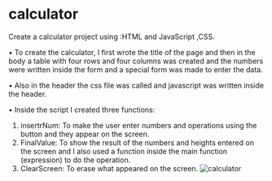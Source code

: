 # calculator
Create a calculator project using :HTML and JavaScript ,CSS. 

• To create the calculator, I first wrote the title of the page and then in the body a table with four rows and four columns was created and the numbers were written inside the form and a special form was made to enter the data.

• Also in the header the css file was called and javascript was written inside the header.

• Inside the script I created three functions:

1. insertrNum: To make the user enter numbers and operations using the button and they appear on the screen.
2. FinalValue: To show the result of the numbers and heights entered on the screen and I also used a function inside the main function (expression) to do the operation.
3. ClearScreen: To erase what appeared on the screen.
![calculator](https://user-images.githubusercontent.com/114117209/205903422-d759c7b4-f996-4c52-8a81-90eb7c097e72.png)

